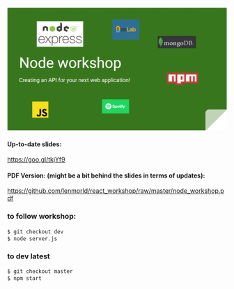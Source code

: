 ![slides preview](./workshop.png)

#### Up-to-date slides:
https://goo.gl/tkjYf9

#### PDF Version: (might be a bit behind the slides in terms of updates):

https://github.com/lenmorld/react_workshop/raw/master/node_workshop.pdf


### to follow workshop:
```
$ git checkout dev
$ node server.js
```

### to dev latest
```
$ git checkout master
$ npm start

```

